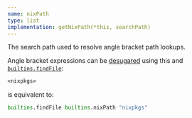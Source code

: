 ```yaml
---
name: nixPath
type: list
implementation: getNixPath(*this, searchPath)
---
```

The search path used to resolve angle bracket path lookups.

Angle bracket expressions can be
[desugared](https://en.wikipedia.org/wiki/Syntactic_sugar)
using this and
[`builtins.findFile`](./builtins.html#builtins-findFile):

```nix
<nixpkgs>
```

is equivalent to:

```nix
builtins.findFile builtins.nixPath "nixpkgs"
```
